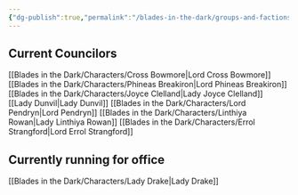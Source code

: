 ```yaml
---
{"dg-publish":true,"permalink":"/blades-in-the-dark/groups-and-factions/doskvol-council/","tags":["GroupsFactions"]}
---
```


## Current Councilors
[[Blades in the Dark/Characters/Cross Bowmore\|Lord Cross Bowmore]]
[[Blades in the Dark/Characters/Phineas Breakiron\|Lord Phineas Breakiron]]
[[Blades in the Dark/Characters/Joyce Clelland\|Lady Joyce Clelland]]
[[Lady Dunvil\|Lady Dunvil]]
[[Blades in the Dark/Characters/Lord Pendryn\|Lord Pendryn]]
[[Blades in the Dark/Characters/Linthiya Rowan\|Lady Linthiya Rowan]]
[[Blades in the Dark/Characters/Errol Strangford\|Lord Errol Strangford]]
## Currently running for office
[[Blades in the Dark/Characters/Lady Drake\|Lady Drake]]